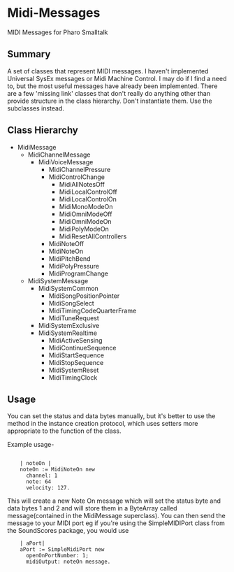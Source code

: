 # Midi-Messages

MIDI Messages for Pharo Smalltalk

## Summary

A set of classes that represent MIDI messages. I haven't implemented Universal SysEx messages or Midi Machine Control. I may do if I find a need to, but the most useful messages have already been implemented. There are a few 'missing link' classes that don't really do anything other than provide structure in the class hierarchy. Don't instantiate them. Use the subclasses instead.

## Class Hierarchy

- MidiMessage
  - MidiChannelMessage
    - MidiVoiceMessage
      - MidiChannelPressure
      - MidiControlChange
        - MidiAllNotesOff
        - MidiLocalControlOff
        - MidiLocalControlOn
        - MidiMonoModeOn
        - MidiOmniModeOff
        - MidiOmniModeOn
        - MidiPolyModeOn
        - MidiResetAllControllers
      - MidiNoteOff
      - MidiNoteOn
      - MidiPitchBend
      - MidiPolyPressure
      - MidiProgramChange
  - MidiSystemMessage
    - MidiSystemCommon
      - MidiSongPositionPointer
      - MidiSongSelect
      - MidiTimingCodeQuarterFrame
      - MidiTuneRequest
    - MidiSystemExclusive
    - MidiSystemRealtime
      - MidiActiveSensing
      - MidiContinueSequence
      - MidiStartSequence
      - MidiStopSequence
      - MidiSystemReset
      - MidiTimingClock

## Usage

You can set the status and data bytes manually, but it's better to use the method in the instance creation protocol, which uses setters more appropriate to the function of the class.

Example usage-

```smalltalk

    | noteOn |
    noteOn := MidiNoteOn new
      channel: 1
      note: 64
      velocity: 127.
```

This will create a new Note On message which will set the status byte and data bytes 1 and 2 and will store them in a ByteArray called message(contained in the MidiMessage superclass).
You can then send the message to your MIDI port eg if you're using the SimpleMIDIPort class from the SoundScores package, you would use

```smalltalk
    | aPort|
    aPort := SimpleMidiPort new
      openOnPortNumber: 1;
      midiOutput: noteOn message.
```
